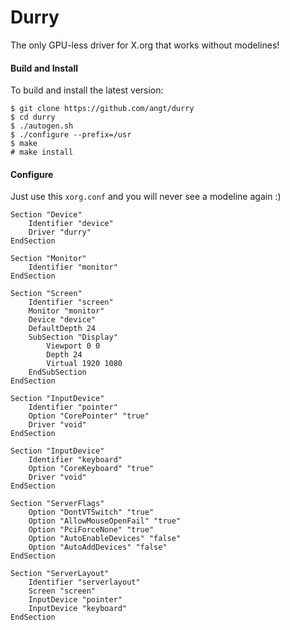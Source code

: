 # Durry

The only GPU-less driver for X.org that works without modelines!

#### Build and Install

To build and install the latest version:

    $ git clone https://github.com/angt/durry
    $ cd durry
    $ ./autogen.sh
    $ ./configure --prefix=/usr
    $ make
    # make install

#### Configure

Just use this `xorg.conf` and you will never see a modeline again :)

```
Section "Device"
    Identifier "device"
    Driver "durry"
EndSection

Section "Monitor"
    Identifier "monitor"
EndSection

Section "Screen"
    Identifier "screen"
    Monitor "monitor"
    Device "device"
    DefaultDepth 24
    SubSection "Display"
        Viewport 0 0
        Depth 24
        Virtual 1920 1080
    EndSubSection
EndSection

Section "InputDevice"
    Identifier "pointer"
    Option "CorePointer" "true"
    Driver "void"
EndSection

Section "InputDevice"
    Identifier "keyboard"
    Option "CoreKeyboard" "true"
    Driver "void"
EndSection

Section "ServerFlags"
    Option "DontVTSwitch" "true"
    Option "AllowMouseOpenFail" "true"
    Option "PciForceNone" "true"
    Option "AutoEnableDevices" "false"
    Option "AutoAddDevices" "false"
EndSection

Section "ServerLayout"
    Identifier "serverlayout"
    Screen "screen"
    InputDevice "pointer"
    InputDevice "keyboard"
EndSection
```
